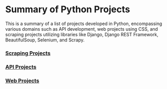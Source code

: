 # Summary of Python Projects

This is a summary of a list of projects developed in Python, encompassing various domains such as API development, web projects using CSS, and scraping projects utilizing libraries like Django, Django REST Framework, BeautifulSoup, Selenium, and Scrapy.

### [**Scraping Projects**](https://github.com/gshreeram/python_api_projects/README.md)

### [**API Projects**](https://github.com/gshreeram/python_scraping_projects/README.md)

### [**Web Projects**](https://github.com/gshreeram/python_web_projects/README.md)